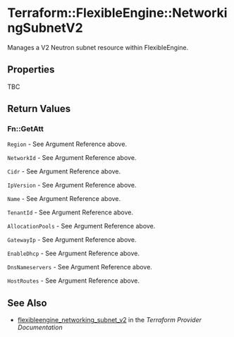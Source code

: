 # Terraform::FlexibleEngine::NetworkingSubnetV2

Manages a V2 Neutron subnet resource within FlexibleEngine.

## Properties

TBC

## Return Values

### Fn::GetAtt

`Region` - See Argument Reference above.

`NetworkId` - See Argument Reference above.

`Cidr` - See Argument Reference above.

`IpVersion` - See Argument Reference above.

`Name` - See Argument Reference above.

`TenantId` - See Argument Reference above.

`AllocationPools` - See Argument Reference above.

`GatewayIp` - See Argument Reference above.

`EnableDhcp` - See Argument Reference above.

`DnsNameservers` - See Argument Reference above.

`HostRoutes` - See Argument Reference above.

## See Also

* [flexibleengine_networking_subnet_v2](https://www.terraform.io/docs/providers/flexibleengine/r/networking_subnet_v2.html) in the _Terraform Provider Documentation_